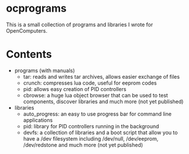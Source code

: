# ocprograms
This is a small collection of programs and libraries I wrote for OpenComputers.

# Contents
- programs (with manuals)
  - tar: reads and writes tar archives, allows easier exchange of files
  - crunch: compresses lua code, useful for eeprom codes
  - pid: allows easy creation of PID controllers
  - cbrowse: a huge lua object browser that can be used to test components, discover libraries and much more (not yet published)
- libraries
  - auto_progress: an easy to use progress bar for command line applications
  - pid: library for PID controllers running in the background
  - devfs: a collection of libraries and a boot script that allow you to have a /dev filesystem including /dev/null, /dev/eeprom, /dev/redstone and much more (not yet published)
